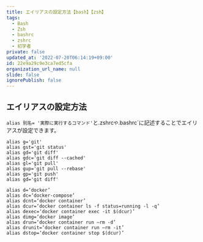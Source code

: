 ```yaml
---
title: エイリアスの設定方法【bash】【zsh】
tags:
  - Bash
  - Zsh
  - bashrc
  - zshrc
  - 初学者
private: false
updated_at: '2022-07-20T06:14:19+09:00'
id: 22e9a29c9e3ca7ed5cfa
organization_url_name: null
slide: false
ignorePublish: false
---
```

## エイリアスの設定方法
`alias 別名= '実際に実行するコマンド'`と.zshrc`や`.bashrc`に記述することでエイリアスが設定できます。

```.zshrc:エイリアス設定例
alias g='git'
alias gst='git status'
alias gd='git diff'
alias gdc='git diff --cached'
alias gl='git pull'
alias gup='git pull --rebase'
alias gp='git push'
alias gd='git diff'

alias d=‘docker’
alias dc=‘docker-compose’
alias dcnt=‘docker container’
alias dcur=‘docker container ls -f status=running -l -q’
alias dexec=‘docker container exec -it $(dcur)’
alias dimg=‘docker image’
alias drun=‘docker container run —rm -d’
alias drunit=‘docker container run —rm -it’
alias dstop=‘docker container stop $(dcur)’

```


